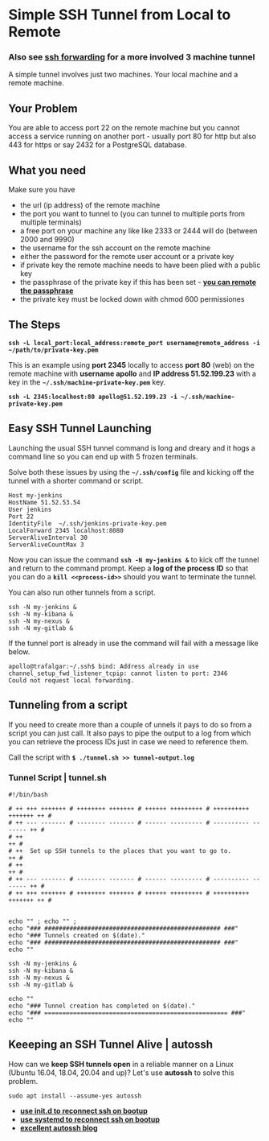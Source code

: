 
# Simple SSH Tunnel from Local to Remote

### Also see [ssh forwarding](ssh-forwarding) for a more involved 3 machine tunnel

A simple tunnel involves just two machines. Your local machine and a remote machine.

## Your Problem

You are able to access port 22 on the remote machine but you cannot access a service running on another port - usually port 80 for http but also 443 for https or say 2432 for a PostgreSQL database.

## What you need

Make sure you have

- the url (ip address) of the remote machine
- the port you want to tunnel to (you can tunnel to multiple ports from multiple terminals)
- a free port on your machine any like like 2333 or 2444 will do (between 2000 and 9990)
- the username for the ssh account on the remote machine
- either the password for the remote user account or a private key
- if private key the remote machine needs to have been plied with a public key
- the passphrase of the private key if this has been set - **[you can remote the passphrase](/ssh)**
- the private key must be locked down with chmod 600 permissiones

## The Steps

**`ssh -L local_port:local_address:remote_port username@remote_address -i ~/path/to/private-key.pem`**

This is an example using **port 2345** locally to access **port 80** (web) on the remote machine with **username apollo** and **IP address 51.52.199.23** with a key in the **`~/.ssh/machine-private-key.pem`** key.

**`ssh -L 2345:localhost:80 apollo@51.52.199.23 -i ~/.ssh/machine-private-key.pem`**





## Easy SSH Tunnel Launching

Launching the usual SSH tunnel command is long and dreary and it hogs a command line so you can end up with 5 frozen terminals.

Solve both these issues by using the **`~/.ssh/config`** file and kicking off the tunnel with a shorter command or script.

```
Host my-jenkins
HostName 51.52.53.54
User jenkins
Port 22
IdentityFile  ~/.ssh/jenkins-private-key.pem 
LocalForward 2345 localhost:8080
ServerAliveInterval 30
ServerAliveCountMax 3
```

Now you can issue the command **`ssh -N my-jenkins &`** to kick off the tunnel and return to the command prompt.
Keep a **log of the process ID** so that you can do a **`kill <<process-id>>`** should you want to terminate the tunnel.

You can also run other tunnels from a script.

```
ssh -N my-jenkins &
ssh -N my-kibana &
ssh -N my-nexus &
ssh -N my-gitlab &
```

If the tunnel port is already in use the command will fail with a message like below.

```
apollo@trafalgar:~/.ssh$ bind: Address already in use
channel_setup_fwd_listener_tcpip: cannot listen to port: 2346
Could not request local forwarding.
```


## Tunneling from a script

If you need to create more than a couple of unnels it pays to do so from a script you can just call. It also pays to pipe the output to a log from which you can retrieve the process IDs just in case we need to reference them.

Call the script with **`$ ./tunnel.sh >> tunnel-output.log`**

### Tunnel Script | tunnel.sh

```
#!/bin/bash

# ++ +++ +++++++ # ++++++++ +++++++ # ++++++ +++++++++ # ++++++++++ +++++++ ++ #
# ++ --- ------- # -------- ------- # ------ --------- # ---------- ------- ++ #
# ++                                                                        ++ #
# ++  Set up SSH tunnels to the places that you want to go to.              ++ #
# ++                                                                        ++ #
# ++ --- ------- # -------- ------- # ------ --------- # ---------- ------- ++ #
# ++ +++ +++++++ # ++++++++ +++++++ # ++++++ +++++++++ # ++++++++++ +++++++ ++ #


echo "" ; echo "" ;
echo "### ################################################# ###"
echo "### Tunnels created on $(date)."
echo "### ################################################# ###"
echo ""

ssh -N my-jenkins &
ssh -N my-kibana &
ssh -N my-nexus &
ssh -N my-gitlab &

echo ""
echo "### Tunnel creation has completed on $(date)."
echo "### =================================================== ###"
echo ""
```

## Keeeping an SSH Tunnel Alive | autossh

How can we **keep SSH tunnels open** in a reliable manner on a Linux (Ubuntu 16.04, 18.04, 20.04 and up)? Let's use **autossh** to solve this problem.

```
sudo apt install --assume-yes autossh
```

- **[use init.d to reconnect ssh on bootup](https://erik.torgesta.com/2013/12/creating-a-persistent-ssh-tunnel-in-ubuntu/)**
- **[use systemd to reconnect ssh on bootup](https://askubuntu.com/questions/947841/start-autossh-on-system-startup)**
- **[excellent autossh blog](https://erik.torgesta.com/2013/12/creating-a-persistent-ssh-tunnel-in-ubuntu/)**

